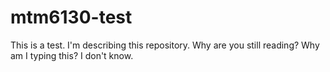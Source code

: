 # mtm6130-test
This is a test. I'm describing this repository. Why are you still reading? Why am I typing this? I don't know.
